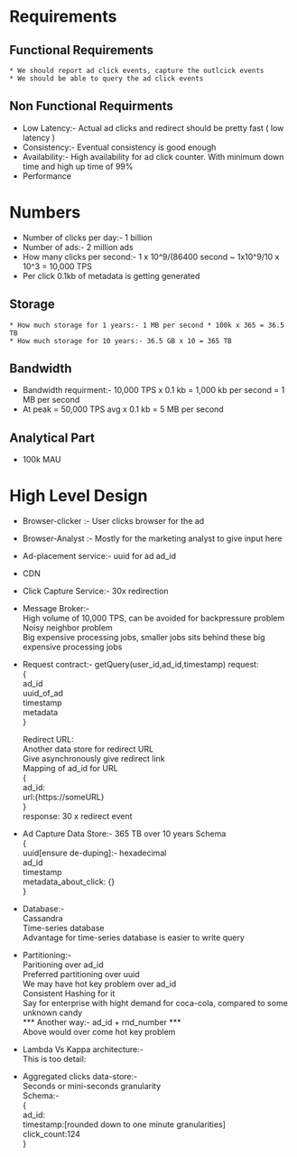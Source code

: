 # Requirements
  ## Functional Requirements
    * We should report ad click events, capture the outlcick events
    * We should be able to query the ad click events

 ## Non Functional Requirments
  * Low Latency:- Actual ad clicks and redirect should be pretty fast ( low latency )
  * Consistency:- Eventual consistency is good enough
  * Availability:- High availability for ad click counter. With minimum down time and high up time of 99%
  * Performance

# Numbers
  * Number of clicks per day:- 1 billion
  * Number of ads:- 2 million ads
  * How many clicks per second:- 1 x 10^9/(86400 second ~ 1x10^9/10 x 10^3 = 10,000 TPS
  * Per click 0.1kb of metadata is getting generated
  
  ## Storage
    * How much storage for 1 years:- 1 MB per second * 100k x 365 = 36.5 TB
    * How much storage for 10 years:- 36.5 GB x 10 = 365 TB


  ## Bandwidth
   * Bandwidth requirment:- 10,000 TPS x 0.1 kb = 1,000 kb per second = 1 MB per second
   * At peak = 50,000 TPS avg x 0.1 kb  = 5 MB per second

  ## Analytical Part
   * 100k MAU

# High Level Design
 * Browser-clicker :- User clicks browser for the ad
 * Browser-Analyst :- Mostly for the marketing analyst to give input here
 * Ad-placement service:- uuid for ad ad_id
 * CDN
 * Click Capture Service:- 30x redirection
 * Message Broker:-<br>
    High volume of 10,000 TPS, can be avoided for backpressure problem<br>
    Noisy neighbor problem<br>
    Big expensive processing jobs, smaller jobs sits behind these big expensive processing jobs<br>
    
    
 * Request contract:- getQuery(user_id,ad_id,timestamp)
   request:<br>
     {<br>
        ad_id<br>
        uuid_of_ad<br>
        timestamp<br>
        metadata<br>
     }<br>

    Redirect URL:<br>
    Another data store for redirect URL<br>
    Give asynchronously give redirect link<br>
    Mapping of ad_id for URL<br>
    {<br>
     ad_id: <br>
     url:{https://someURL} <br>
     }<br>
    <pr>
    response:
    30 x redirect event
    </pr>
 
 * Ad Capture Data Store:- 365 TB over 10 years
   Schema <br>
   {<br>
     uuid[ensure de-duping]:- hexadecimal <br> 
     ad_id<br>
     timestamp<br>
     metadata_about_click: {}<br>
    }<br>

  * Database:-<br>
     Cassandra<br>
     Time-series database<br>
     Advantage for time-series database is easier to write query<br>

  * Partitioning:-<br>
    Paritioning over ad_id <br>
    Preferred partitioning over uuid <br>
    We may have hot key problem over ad_id<br>
    Consistent Hashing for it<br>
    Say for enterprise with hight demand for coca-cola, compared to some unknown candy<br>
    *** Another way:- ad_id + rnd_number ***  <br>
    Above would over come hot key problem <br>

  * Lambda Vs Kappa architecture:- <br>
    This is too detail: <br>

  * Aggregated clicks data-store:- <br>
    Seconds or mini-seconds granularity <br>
    Schema:- <br>
    {<br>
     ad_id:<br>
     timestamp:[rounded down to one minute granularities]<br>
     click_count:124<br>
     }<br>
    
    
    

  


    
     
   
